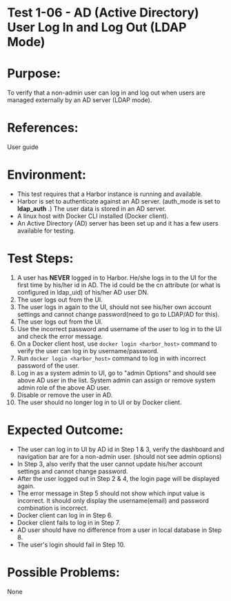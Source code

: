 Test 1-06 - AD (Active Directory) User Log In and Log Out (LDAP Mode)
=======

# Purpose:

To verify that a non-admin user can log in and log out when users are managed externally by an AD server (LDAP mode).

# References:
User guide

# Environment:
* This test requires that a Harbor instance is running and available.
* Harbor is set to authenticate against an AD server. (auth_mode is set to **ldap_auth** .) The user data is stored in an AD server.
* A linux host with Docker CLI installed (Docker client).
* An Active Directory (AD) server has been set up and it has a few users available for testing.

# Test Steps:

1. A user has **NEVER** logged in to Harbor. He/she logs in to the UI for the first time by his/her id in AD. The id could be the cn attribute (or what is configured in ldap_uid) of his/her AD user DN.
2. The user logs out from the UI.
3. The user logs in again to the UI, should not see his/her own account settings and cannot change password(need to go to LDAP/AD for this).
4. The user logs out from the UI.
5. Use the incorrect password and username of the user to log in to the UI and check the error message.
6. On a Docker client host, use `docker login <harbor_host>` command to verify the user can log in by username/password. 
7. Run `docker login <harbor_host>` command to log in with incorrect password of the user.  
8. Log in as a system admin to UI, go to "admin Options" and should see above AD user in the list. System admin can assign or remove system admin role of the above AD user.
9. Disable or remove the user in AD.
10. The user should no longer log in to UI or by Docker client.

# Expected Outcome:
* The user can log in to UI by AD id in Step 1 & 3, verify the dashboard and navigation bar are for a non-admin user. (should not see admin options)
* In Step 3, also verify that the user cannot update his/her account settings and cannot change password.
* After the user logged out in Step 2 & 4, the login page will be displayed again.
* The error message in Step 5 should not show which input value is incorrect. It should only display the username(email) and password combination is incorrect.
* Docker client can log in in Step 6.
* Docker client fails to log in in Step 7.
* AD user should have no difference from a user in local database in Step 8.
* The user's login should fail in Step 10.

# Possible Problems:
None